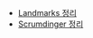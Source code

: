 - [Landmarks 정리](https://rieul.tech/c1cb83d4-6348-5f91-c0f3-19feb51cf9be)
- [Scrumdinger 정리](https://rieul.tech/e8c80540-840f-f9c0-56cf-b5947af89429)
